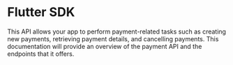 # Flutter SDK

This API allows your app to perform payment-related tasks such as creating new payments, retrieving payment details, and cancelling payments. This documentation will provide an overview of the payment API and the endpoints that it offers.


